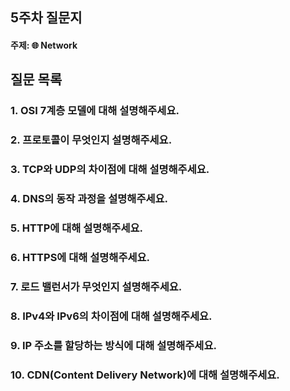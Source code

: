 ## 5주차 질문지
#### 주제: 🌐 Network

## 질문 목록
### 1. OSI 7계층 모델에 대해 설명해주세요.
### 2. 프로토콜이 무엇인지 설명해주세요.
### 3. TCP와 UDP의 차이점에 대해 설명해주세요.
### 4. DNS의 동작 과정을 설명해주세요.
### 5. HTTP에 대해 설명해주세요.
### 6. HTTPS에 대해 설명해주세요.
### 7. 로드 밸런서가 무엇인지 설명해주세요.
### 8. IPv4와 IPv6의 차이점에 대해 설명해주세요.
### 9. IP 주소를 할당하는 방식에 대해 설명해주세요.
### 10. CDN(Content Delivery Network)에 대해 설명해주세요.
